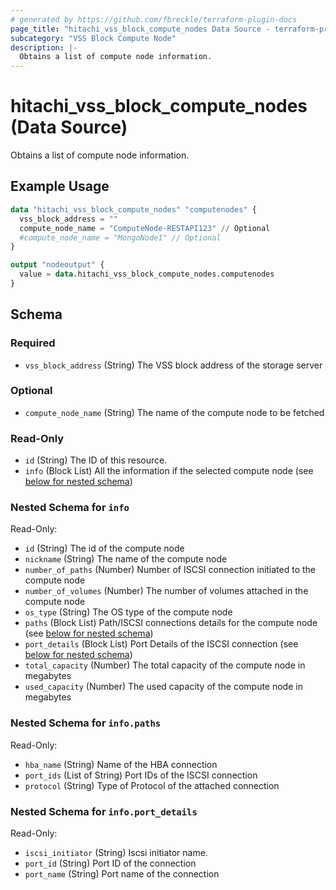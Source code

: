 ```yaml
---
# generated by https://github.com/fbreckle/terraform-plugin-docs
page_title: "hitachi_vss_block_compute_nodes Data Source - terraform-provider-hitachi"
subcategory: "VSS Block Compute Node"
description: |-
  Obtains a list of compute node information.
---
```


# hitachi_vss_block_compute_nodes (Data Source)

Obtains a list of compute node information.

## Example Usage

```terraform
data "hitachi_vss_block_compute_nodes" "computenodes" {
  vss_block_address = ""
  compute_node_name = "ComputeNode-RESTAPI123" // Optional
  #compute_node_name = "MongoNode1" // Optional   
}

output "nodeoutput" {
  value = data.hitachi_vss_block_compute_nodes.computenodes
}
```

<!-- schema generated by tfplugindocs -->
## Schema

### Required

- `vss_block_address` (String) The  VSS block address of the storage server

### Optional

- `compute_node_name` (String) The name of the compute node to be fetched

### Read-Only

- `id` (String) The ID of this resource.
- `info` (Block List) All the information if the selected compute node (see [below for nested schema](#nestedblock--info))

<a id="nestedblock--info"></a>
### Nested Schema for `info`

Read-Only:

- `id` (String) The id of the compute node
- `nickname` (String) The name of the compute node
- `number_of_paths` (Number) Number of ISCSI connection initiated to the compute node
- `number_of_volumes` (Number) The number of volumes attached in the compute node
- `os_type` (String) The OS type of the compute node
- `paths` (Block List) Path/ISCSI connections details for the compute node (see [below for nested schema](#nestedblock--info--paths))
- `port_details` (Block List) Port Details of the ISCSI connection (see [below for nested schema](#nestedblock--info--port_details))
- `total_capacity` (Number) The total capacity of the compute node in megabytes
- `used_capacity` (Number) The used capacity of the compute node in megabytes

<a id="nestedblock--info--paths"></a>
### Nested Schema for `info.paths`

Read-Only:

- `hba_name` (String) Name of the HBA connection
- `port_ids` (List of String) Port IDs of the ISCSI connection
- `protocol` (String) Type of Protocol of the attached connection


<a id="nestedblock--info--port_details"></a>
### Nested Schema for `info.port_details`

Read-Only:

- `iscsi_initiator` (String) Iscsi initiator name.
- `port_id` (String) Port ID of the connection
- `port_name` (String) Port name of the connection


